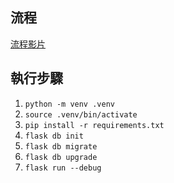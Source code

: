 流程
--
[流程影片](https://www.youtube.com/watch?v=NIcmCUzCDzE)

執行步驟
--
1. `python -m venv .venv`
2. `source .venv/bin/activate`
3. `pip install -r requirements.txt`
4. `flask db init`
5. `flask db migrate`
6. `flask db upgrade`
7. `flask run --debug`
